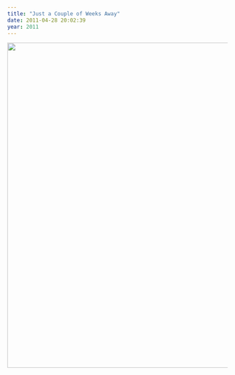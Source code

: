 ```yaml
---
title: "Just a Couple of Weeks Away"
date: 2011-04-28 20:02:39
year: 2011
---
```

<a href="http://aosabook.org"><img title="aosabook-cover" src="{{site.github.url}}/files/2011/04/aosabook-cover.jpg" alt="" width="569" height="745" /></a>
